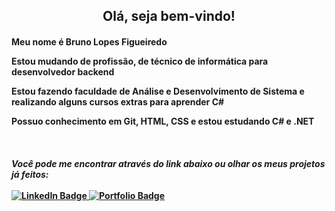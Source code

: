 <h2 align="center"> Olá, seja bem-vindo!</h2>

<h4>
<p>Meu nome é Bruno Lopes Figueiredo<p/>
<p>Estou mudando de profissão, de técnico de informática para desenvolvedor backend<p/>
<p>Estou fazendo faculdade de Análise e Desenvolvimento de Sistema e realizando alguns cursos extras para aprender C#<p/>
<p>Possuo conhecimento em Git, HTML, CSS e estou estudando C# e .NET<p/>
<h4/>

<br/>

<p>
    <i>Você pode me encontrar através do link abaixo ou olhar os meus projetos já feitos:</i>
    <br/><br/>
    <a href="https://www.linkedin.com/in/bruno-lopes-517585268/">
        <img src="https://img.shields.io/badge/linkedin-%230077B5.svg?style=for-the-badge&logo=linkedin&logoColor=white" alt="LinkedIn Badge" />
    </a>
    <a href=" link ">
        <img src="https://img.shields.io/badge/Portfolio-FF5722?style=for-the-badge&logo=todoist&logoColor=white" alt="Portfolio Badge" />
    </a>
</p>
